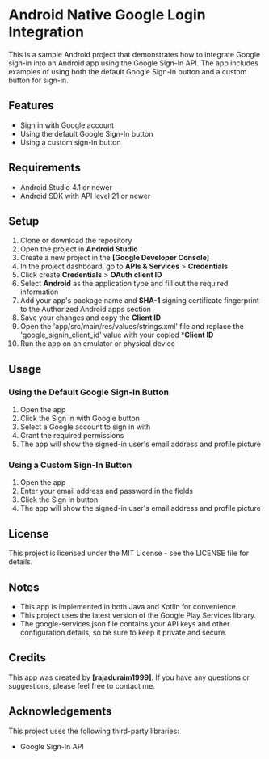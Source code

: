 

# Android Native Google Login Integration
This is a sample Android project that demonstrates how to integrate Google sign-in into an Android app using the Google Sign-In API. The app includes examples of using both the default Google Sign-In button and a custom button for sign-in.

## Features
* Sign in with Google account
* Using the default Google Sign-In button
* Using a custom sign-in button

## Requirements
* Android Studio 4.1 or newer
* Android SDK with API level 21 or newer

## Setup
1. Clone or download the repository
2. Open the project in **Android Studio**
3. Create a new project in the **[Google Developer Console]**
4. In the project dashboard, go to **APIs & Services** > **Credentials**
5. Click create **Credentials** > **OAuth client ID**
6. Select **Android** as the application type and fill out the required information
7. Add your app's package name and **SHA-1** signing certificate fingerprint to the Authorized Android apps section
8. Save your changes and copy the **Client ID**
9. Open the 'app/src/main/res/values/strings.xml' file and replace the 'google_signin_client_id' value with your copied ***Client ID**
10. Run the app on an emulator or physical device

## Usage
### Using the Default Google Sign-In Button
1. Open the app
2. Click the Sign in with Google button
3. Select a Google account to sign in with
4. Grant the required permissions
5. The app will show the signed-in user's email address and profile picture
### Using a Custom Sign-In Button
1. Open the app
2. Enter your email address and password in the fields
3. Click the Sign In button
4. The app will show the signed-in user's email address and profile picture

## License
This project is licensed under the MIT License - see the LICENSE file for details.

## Notes
* This app is implemented in both Java and Kotlin for convenience.
* This project uses the latest version of the Google Play Services library.
* The google-services.json file contains your API keys and other configuration details, so be sure to keep it private and secure.

## Credits
This app was created by **[rajaduraim1999]**. If you have any questions or suggestions, please feel free to contact me.

## Acknowledgements
This project uses the following third-party libraries:

* Google Sign-In API




